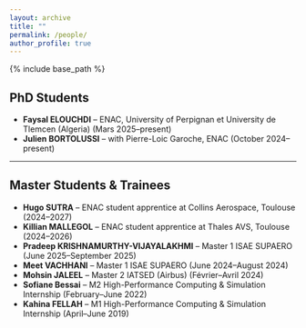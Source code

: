 ```yaml
---
layout: archive
title: ""
permalink: /people/
author_profile: true
---
```


{% include base_path %}

## PhD Students

- **Faysal ELOUCHDI** – ENAC, University of Perpignan et University de Tlemcen (Algeria) (Mars 2025–present)
- **Julien BORTOLUSSI** – with Pierre-Loic Garoche, ENAC (October 2024–present)

---

## Master Students & Trainees

- **Hugo SUTRA** – ENAC student apprentice at Collins Aerospace, Toulouse (2024–2027)
- **Killian MALLEGOL** – ENAC student apprentice at Thales AVS, Toulouse (2024–2026)
- **Pradeep KRISHNAMURTHY-VIJAYALAKHMI** – Master 1 ISAE SUPAERO (June 2025–September 2025)
- **Meet VACHHANI** – Master 1 ISAE SUPAERO (June 2024–August 2024)
- **Mohsin JALEEL** – Master 2 IATSED (Airbus) (Février–Avril 2024)
- **Sofiane Bessai** – M2 High-Performance Computing & Simulation Internship (February–June 2022)
- **Kahina FELLAH** – M1 High-Performance Computing & Simulation Internship (April–June 2019)
